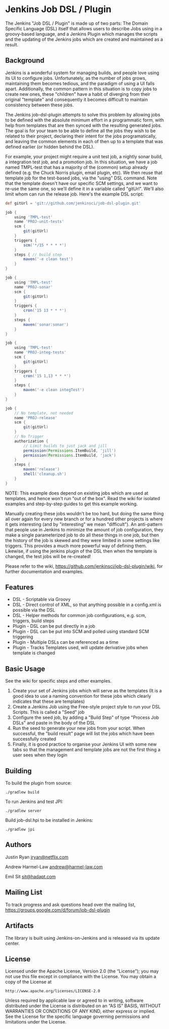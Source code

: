 Jenkins Job DSL / Plugin
========================

The Jenkins "Job DSL / Plugin" is made up of two parts: The Domain Specific Language (DSL) itself that allows users to
describe Jobs using in a groovy-based language, and a Jenkins Plugin which manages the scripts and the updating of the
Jenkins jobs which are created and maintained as a result.

Background
----------
Jenkins is a wonderful system for managing builds, and people love using its UI to configure jobs.  Unfortunately, as
the number of jobs grows, maintaining them becomes tedious, and the paradigm of using a UI falls apart. Additionally,
the common pattern in this situation is to copy jobs to create new ones, these "children" have a habit of
diverging from their original "template" and consequently it becomes difficult to maintain consistency between these jobs.

The Jenkins job-dsl-plugin attempts to solve this problem by allowing jobs to be defined with the absolute minimum
effort in a programmatic form, with help from templates that are then synced with the resulting generated jobs.  The goal
is for your team to be able to define all the jobs they wish to be related to their project, declaring their intent
for the jobs programatically, and leaving the common elements in each of then up to a template that was defined earlier
(or hidden behind the DSL).

For example, your project might require a unit test job, a nightly sonar build, a integration test job, and a promotion
job.  In this situation, we have a job named TMPL-test that has a majority of the (common) setup already defined (e.g.
the Chuck Norris plugin, email plugin, etc). We then reuse that template job for the test-based jobs, via the "using"
DSL command. Note that the template doesn't have our specific SCM settings, and we want to re-use the same one, so we'll
define it in a variable called "gitUrl".  We'll also limit whom can run the release job.  Here's the example DSL script:

```groovy
def gitUrl = 'git://github.com/jenkinsci/job-dsl-plugin.git'

job {
    using 'TMPL-test'
    name 'PROJ-unit-tests'
    scm {
        git(gitUrl)
    }
    triggers {
        scm('*/15 * * * *')
    }
    steps { // build step
        maven('-e clean test')
    }
}

job {
    using 'TMPL-test'
    name 'PROJ-sonar'
    scm {
        git(gitUrl)
    }
    triggers {
        cron('15 13 * * *')
    }
    steps {
        maven('sonar:sonar')
    }
}

job {
    using 'TMPL-test'
    name 'PROJ-integ-tests'
    scm {
        git(gitUrl)
    }
    triggers {
        cron('15 1,13 * * *')
    }
    steps {
        maven('-e clean integTest')
    }
}

job {
    // No template, not needed
    name 'PROJ-release'
    scm {
        git(gitUrl)
    }
    // No Trigger
    authorization { 
        // Limit builds to just jack and jill
        permission(Permissions.ItemBuild, 'jill')
        permission(Permissions.ItemBuild, 'jack')
    }
    steps { 
        maven('release')
        shell('cleanup.sh')
    }
}
```

NOTE: This example does depend on existing jobs which are used at templates, and hence won't run "out of the box". Read 
the wiki for isolated examples and step-by-step guides to get this example working.

Manually creating these jobs wouldn't be too hard, but doing the same thing all over again for every new branch or for
a hundred other projects is where it gets interesting (and by "interesting" we mean "difficult"). An anti-pattern that 
people use in Jenkins to minimize the amount of job configuration, they make a single parameterized job to do all these 
things in one job, but then the history of the job is skewed and they were limited in some settings like triggers. This
provides a much more powerful way of defining them. Likewise, if using the jenkins plugin of the DSL then when the 
template is changed, the test jobs will be re-created! 

Please refer to the wiki, https://github.com/jenkinsci/job-dsl-plugin/wiki, for further documentation and examples.

Features
--------
* DSL - Scriptable via Groovy
* DSL - Direct control of XML, so that anything possible in a config.xml is possible via the DSL
* DSL - Helper methods for common job configurations, e.g. scm, triggers, build steps
* Plugin - DSL can be put directly in a job
* Plugin - DSL can be put into SCM and polled using standard SCM triggering
* Plugin - Multiple DSLs can be referenced as a time
* Plugin - Tracks Templates used, will update derivative jobs when template is changed

Basic Usage
-----
See the wiki for specific steps and other examples.

1. Create your set of Jenkins jobs which will serve as the templates (It is a good idea to use a naming convention for
these jobs which clearly indicates that these are templates)
2. Create a Jenkins Job using the Free-style project style to run your DSL Scripts. This is called a "Seed" job
3. Configure the seed job, by adding a "Build Step" of type "Process Job DSLs" and paste in the body of the DSL
4. Run the seed to generate your new jobs from your script. When successful, the "build result" page will list the jobs
which have been successfully created
5. Finally, it is good practice to organise your Jenkins UI with some new tabs so that the management and template
jobs are not the first thing a user sees when they login

Building
--------
To build the plugin from source:

    ./gradlew build

To run Jenkins and test JPI:

    ./gradlew server

Build job-dsl.hpi to be installed in Jenkins:

    ./gradlew jpi

Authors
-------
Justin Ryan <jryan@netflix.com>

Andrew Harmel-Law <andrew@harmel-law.com>

Emil Sit <sit@hadapt.com>

Mailing List
------------
To track progress and ask questions head over the mailing list, https://groups.google.com/d/forum/job-dsl-plugin

Artifacts
---------
The library is built using Jenkins-on-Jenkins and is released via its update center.

License
-------
Licensed under the Apache License, Version 2.0 (the “License”); you may not use this file except in compliance with the
License. You may obtain a copy of the License at

    http://www.apache.org/licenses/LICENSE-2.0

Unless required by applicable law or agreed to in writing, software distributed under the License is distributed on an
“AS IS” BASIS, WITHOUT WARRANTIES OR CONDITIONS OF ANY KIND, either express or implied. See the License for the specific
 language governing permissions and limitations under the License.
